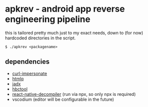 # apkrev - android app reverse engineering pipeline

this is tailored pretty much just to my exact needs, down to (for now) hardcoded directories in the script.

```
$ ./apkrev <packagename>
```

## dependencies

* [curl-impersonate](https://github.com/lwthiker/curl-impersonate)
* [htmlq](https://github.com/mgdm/htmlq)
* [jadx](https://github.com/skylot/jadx)
* [hbctool](https://github.com/niosega/hbctool)
* [react-native-decompiler](https://www.npmjs.com/package/react-native-decompiler) (run via npx, so only npx is required)
* vscodium (editor will be configurable in the future)